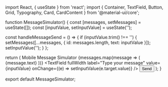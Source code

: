 
import React, { useState } from 'react';
import { Container, TextField, Button, Grid, Typography, Card, CardContent } from '@material-ui/core';

function MessageSimulator() {
  const [messages, setMessages] = useState([]);
  const [inputValue, setInputValue] = useState('');

  const handleMessageSend = () => {
    if (inputValue.trim() !== '') {
      setMessages([...messages, { id: messages.length, text: inputValue }]);
      setInputValue('');
    }
  };

  return (
    <Container maxWidth="sm">
      <Typography variant="h4" gutterBottom>
        Mobile Message Simulator
      </Typography>
      <Grid container spacing={2}>
        <Grid item xs={12}>
          <Card>
            <CardContent>
              {messages.map(message => (
                <Typography key={message.id}>{message.text}</Typography>
              ))}
            </CardContent>
          </Card>
        </Grid>
        <Grid item xs={8}>
          <TextField
            fullWidth
            label="Type your message"
            value={inputValue}
            onChange={(e) => setInputValue(e.target.value)}
          />
        </Grid>
        <Grid item xs={4}>
          <Button variant="contained" color="primary" onClick={handleMessageSend}>
            Send
          </Button>
        </Grid>
      </Grid>
    </Container>
  );
}

export default MessageSimulator;
